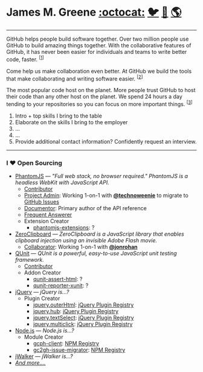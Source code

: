 # James M. Greene  [:octocat:][me/gh] [:bird:][me/t] [:e-mail:][me/email] [:earth_americas:][me/site]  

---

GitHub helps people build software together.
Over two million people use GitHub to build amazing things together.
With the collaborative features of GitHub, it has never been easier for individuals and teams to write better code, faster.
<sup>\[[1][gh/about]\]</sup> 

Come help us make collaboration even better.
At GitHub we build the tools that make collaborating and writing software easier.
<sup>\[[2][gh/jobs]\]</sup>

The most popular code host on the planet.
More people trust GitHub to host their code than any other host on the planet.
We spend 24 hours a day tending to your repositories so you can focus on more important things.
<sup>\[[3][gh/hosting]\]</sup>

 1. Intro + top skills I bring to the table
 2. Elaborate on the skills I bring to the employer
 3. ...
 4. ...
 5. Provide additional contact information? Confidently request an interview.

---

### I :heart: Open Sourcing
 - [PhantomJS][pjs/site] &mdash; _"Full web stack, no browser required." PhantomJS is a headless WebKit with JavaScript API._
    - [Contributor][pjs/repo]
    - [Project Admin][pjs/gc-issues]: Working 1-on-1 with [**@technoweenie**][gh/rick] to migrate to [GitHub Issues][pjs/gh-issues]
    - [Documentor][pjs/api]: Primary author of the API reference
    - [Frequent Answerer][pjs/forum]
    - Extension Creator
       - [phantomjs-extensions][pjs/extensions]:  ?
 - [ZeroClipboard][zc/site] &mdash; _ZeroClipboard is a JavaScript library that enables clipboard injection using an invisible Adobe Flash movie._
    - [Collaborator][zc/repo]: Working 1-on-1 with [**@jonrohan**][gh/jon]
 - [QUnit][qu/site] &mdash; _QUnit is a powerful, easy-to-use JavaScript unit testing framework._
    - [Contributor][qu/repo]
    - Addon Creator
       - [qunit-assert-html][qu/addon-assert-html]: ?
       - [qunit-reporter-xunit][qu/addon-reporter-xunit]: ?
 - [jQuery][jq/site] &mdash; _jQuery is...?_
    - Plugin Creator
       - [jquery.outerHtml][jq/outerHtml/repo]: [jQuery Plugin Registry][jq/outerHtml/reg]
       - [jquery.hub][jq/hub/repo]: [jQuery Plugin Registry][jq/hub/reg]
       - [jquery.textSelect][jq/textSelect/repo]: [jQuery Plugin Registry][jq/textSelect/reg]
       - [jquery.multiclick][jq/multiclick/repo]: [jQuery Plugin Registry][jq/multiclick/reg]
 - [Node.js][node/site] &mdash; _Node.js is...?_
    - Module Creator
       - [gcph-client][node/gcph-client/repo]: [NPM Registry][node/gcph-client/reg]
       - [gc2gh-issue-migrator][node/gc2gh-issue-migrator/repo]: [NPM Registry][node/gc2gh-issue-migrator/reg]
 - [jWalker][other/jWalker/repo] &mdash; _jWalker is...?_
 - [_And more...._][me/gh]


[me/gh]: http://github.com/JamesMGreene
[me/t]: http://twitter.com/_JamesMGreene
[me/email]: mailto:james.m.greene@gmail.com
[me/site]: http://jamesgreene.net/
[gh/about]: https://github.com/about
[gh/jobs]: https://github.com/about/jobs
[gh/hosting]: https://github.com/features/hosting
[gh/rick]: https://github.com/technoweenie
[gh/jon]: https://github.com/jonrohan
[pjs/site]: https://phantomjs.org/
[pjs/repo]: https://github.com/ariya/phantomjs
[pjs/gc-issues]: https://code.google.com/p/phantomjs/issues/list
[pjs/gh-issues]: https://github.com/ariya/phantomjs/issues
[pjs/api]: https://github.com/ariya/phantomjs/wiki/API-Reference
[pjs/forum]: https://groups.google.com/d/forum/phantomjs
[pjs/extensions]: https://github.com/JamesMGreene/phantomjs-extensions
[zc/site]: http://jonrohan.github.com/ZeroClipboard/
[zc/repo]: https://github.com/jonrohan/ZeroClipboard
[qu/site]: http://qunitjs.com/
[qu/repo]: https://github.com/jquery/qunit
[qu/addon-assert-html]: https://github.com/JamesMGreene/qunit-assert-html
[qu/addon-reporter-xunit]: https://github.com/JamesMGreene/qunit-reporter-xunit
[jq/site]: http://jquery.com/
[jq/outerHtml/repo]: https://github.com/JamesMGreene/jquery.outerHtml
[jq/outerHtml/reg]: http://plugins.jquery.com/outerHtml/
[jq/hub/repo]: https://github.com/JamesMGreene/jquery.hub
[jq/hub/reg]: http://plugins.jquery.com/hub/
[jq/textSelect/repo]: https://github.com/JamesMGreene/jquery.textSelect
[jq/textSelect/reg]: http://plugins.jquery.com/textSelect/
[jq/multiclick/repo]: https://github.com/JamesMGreene/jquery.multiclick
[jq/multiclick/reg]: http://plugins.jquery.com/multiclick/
[node/site]: http://nodejs.org/
[node/gcph-client/repo]: https://github.com/JamesMGreene/node-gcph-client
[node/gcph-client/reg]: https://npmjs.org/package/gcph-client
[node/gc2gh-issue-migrator/repo]: https://github.com/JamesMGreene/gc2gh-issue-migrator
[node/gc2gh-issue-migrator/reg]: https://npmjs.org/package/gc2gh-issue-migrator
[other/jWalker/repo]: https://github.com/JamesMGreene/jWalker
[other/jWalker/site]: http://jamesmgreene.github.com/jWalker
